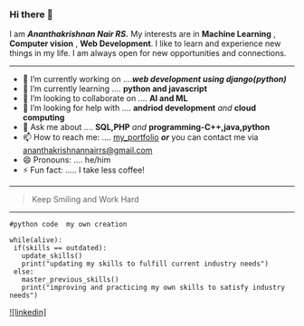 ### Hi there 👋 

I am ***Ananthakrishnan Nair RS.*** My interests are in **Machine Learning** , **Computer vision** , **Web Development**. I like to learn and experience new things in my life. I am always open for new opportunities and connections. 
***


- 🔭 I’m currently working on ....***web development using django(python)***
- 🌱 I’m currently learning .... **python and javascript**
- 👯 I’m looking to collaborate on .... **AI and ML**
- 🤔 I’m looking for help with .... **andriod development** *and* **cloud computing**
- 💬 Ask me about .... **SQL,PHP** *and* **programming-C++,java,python**
- 📫 How to reach me: .... [my_portfolio](https://akrish4.github.io/online-portfolio/ "online_portfolio") ***or*** you can contact me via ananthakrishnannairrs@gmail.com
- 😄 Pronouns: .... he/him
- ⚡ Fun fact: ..... I take less coffee!

---

>Keep Smiling and Work Hard

---

 
 
    #python code  my own creation
    
    while(alive):
     if(skills == outdated):
       update_skills()
       print("updating my skills to fulfill current industry needs")
     else:
       master_previous_skills() 
       print("improving and practicing my own skills to satisfy industry needs")
       
       


[![linkedin]](https://linkedin.com/in/ananthakrishnan-nair-rs-742a05151)&nbsp;&nbsp;&nbsp;&nbsp;&nbsp;&nbsp;&nbsp;
 
